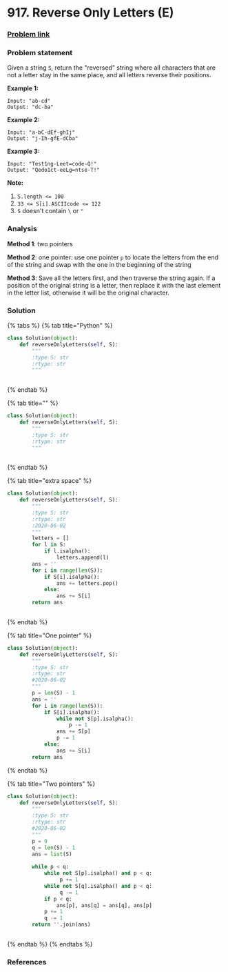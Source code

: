 # 917. Reverse Only Letters \(E\)

### [Problem link](https://leetcode.com/problems/reverse-only-letters/)

### Problem statement

Given a string `S`, return the "reversed" string where all characters that are not a letter stay in the same place, and all letters reverse their positions.

**Example 1:**

```text
Input: "ab-cd"
Output: "dc-ba"
```

**Example 2:**

```text
Input: "a-bC-dEf-ghIj"
Output: "j-Ih-gfE-dCba"
```

**Example 3:**

```text
Input: "Test1ng-Leet=code-Q!"
Output: "Qedo1ct-eeLg=ntse-T!"
```

**Note:**

1. `S.length <= 100`
2. `33 <= S[i].ASCIIcode <= 122` 
3. `S` doesn't contain `\` or `"`

### Analysis

**Method 1**: two pointers

**Method 2**: one pointer: use one pointer `p` to locate the letters from the end of the string and swap with the one in the beginning of the string

**Method 3**: Save all the letters first, and then traverse the string again. If a position of the original string is a letter, then replace it with the last element in the letter list, otherwise it will be the original character.

### Solution

{% tabs %}
{% tab title="Python" %}
```python
class Solution(object):
    def reverseOnlyLetters(self, S):
        """
        :type S: str
        :rtype: str
        """
        
```
{% endtab %}

{% tab title="" %}
```python
class Solution(object):
    def reverseOnlyLetters(self, S):
        """
        :type S: str
        :rtype: str
        """
        
```
{% endtab %}

{% tab title="extra space" %}
```python
class Solution(object):
    def reverseOnlyLetters(self, S):
        """
        :type S: str
        :rtype: str
        :2020-06-02
        """
        letters = []
        for l in S:
            if l.isalpha():
                letters.append(l)
        ans = ''
        for i in range(len(S)):
            if S[i].isalpha():
                ans += letters.pop()
            else:
                ans += S[i]
        return ans
        
```
{% endtab %}

{% tab title="One pointer" %}
```python
class Solution(object):
    def reverseOnlyLetters(self, S):
        """
        :type S: str
        :rtype: str
        #2020-06-02
        """
        p = len(S) - 1
        ans = ''
        for i in range(len(S)):
            if S[i].isalpha():
                while not S[p].isalpha():
                    p -= 1
                ans += S[p]
                p -= 1
            else:
                ans += S[i]
        return ans
```
{% endtab %}

{% tab title="Two pointers" %}
```python
class Solution(object):
    def reverseOnlyLetters(self, S):
        """
        :type S: str
        :rtype: str
        #2020-06-02
        """
        p = 0
        q = len(S) - 1
        ans = list(S)
        
        while p < q:
            while not S[p].isalpha() and p < q:
                 p += 1
            while not S[q].isalpha() and p < q:
                 q -= 1
            if p < q:
                ans[p], ans[q] = ans[q], ans[p]
            p += 1
            q -= 1
        return ''.join(ans)
        
```
{% endtab %}
{% endtabs %}

### References

